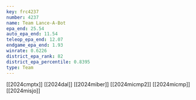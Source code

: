 ```yaml
---
key: frc4237
number: 4237
name: Team Lance-A-Bot
epa_end: 25.54
auto_epa_end: 11.54
teleop_epa_end: 12.07
endgame_epa_end: 1.93
winrate: 0.6226
district_epa_rank: 82
district_epa_percentile: 0.8395
type: Team
---
```

[[2024cmptx]]
[[2024dal]]
[[2024miber]]
[[2024micmp2]]
[[2024micmp]]
[[2024misjo]]
